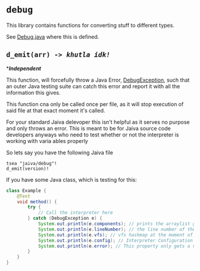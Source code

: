 # `debug`

This library contains functions for converting stuff to different types.

See [Debug.java](../src/main/java/com/jaiva/interpreter/globals/Debug.java) where this is defined.

## `d_emit(arr) -> `_*`khutla idk!`*_

\*_**Independent**_

This function, will forcefully throw a Java Error, [DebugException](../src/main/java/com/jaiva/errors/JaivaException.java), such that an outer Java testing suite can catch this error and report it with all the information this gives.

This function cna only be called once per file, as it will stop execution of said file at that exact moment it's called.

For your standard Jaiva delevoper this isn't helpful as it serves no purpose and only throws an error. This is meant to be for Jaiva source code developers anyways who need to test whether or not the interpreter is working with varia
ables properly

So lets say you have the following Jaiva file

```jiv
tsea "jaiva/debug"!
d_emit(version)!
```

If you have some Java class, which is testing for this:

```java
class Example {
    @Test
    void method() {
        try {
            // Call the interpreter here
        } catch (DebugException e) {
            System.out.println(e.components); // prints the arraylist given to the function when it was called
            System.out.println(e.lineNumber); // the line number of the d_emit function in this file
            System.out.println(e.vfs); // vfs hashmap at the moment of execution.
            System.out.println(e.config); // Interpreter Configuration (IConfig)
            System.out.println(e.error); // This property only gets a value if the d_emit encoutnered an error while trying to parse th einput given to it. Otherwise this will be null.
        }
    }
}
```
